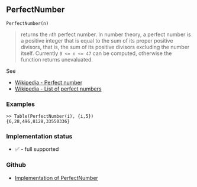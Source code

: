 ## PerfectNumber

```
PerfectNumber(n)
```

> returns the `n`th perfect number. In number theory, a perfect number is a positive integer that is equal to the sum of its proper 
positive divisors, that is, the sum of its positive divisors excluding the number itself. Currently `0 <= n <= 47` can be computed, otherwise the function returns unevaluated.

See
* [Wikipedia - Perfect number](https://en.wikipedia.org/wiki/Perfect_number)
* [Wikipedia - List of perfect numbers](https://en.wikipedia.org/wiki/List_of_perfect_numbers)

### Examples

```
>> Table(PerfectNumber(i), {i,5})
{6,28,496,8128,33550336}
```






### Implementation status

* &#x2705; - full supported

### Github

* [Implementation of PerfectNumber](https://github.com/axkr/symja_android_library/blob/master/symja_android_library/matheclipse-core/src/main/java/org/matheclipse/core/builtin/NumberTheory.java#L4153) 
